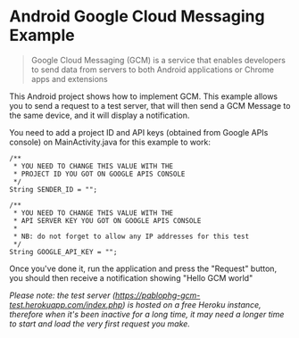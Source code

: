 # Android Google Cloud Messaging Example

> Google Cloud Messaging (GCM) is a service that enables developers to send data from servers to both Android applications or Chrome apps and extensions

This Android project shows how to implement GCM. This example allows you to send a request to a test server, that will then send a GCM Message to the same device, and it will display a notification.

You need to add a project ID and API keys (obtained from Google APIs console) on MainActivity.java for this example to work:

    /**
     * YOU NEED TO CHANGE THIS VALUE WITH THE
     * PROJECT ID YOU GOT ON GOOGLE APIS CONSOLE
     */
    String SENDER_ID = "";

    /**
     * YOU NEED TO CHANGE THIS VALUE WITH THE
     * API SERVER KEY YOU GOT ON GOOGLE APIS CONSOLE
     *
     * NB: do not forget to allow any IP addresses for this test
     */
    String GOOGLE_API_KEY = "";
    
Once you've done it, run the application and press the "Request" button, you should then receive a notification showing "Hello GCM world"

*Please note: the test server (https://pablophg-gcm-test.herokuapp.com/index.php) is hosted on a free Heroku instance, therefore when it's been inactive for a long time, it may need a longer time to start and load the very first request you make.*
